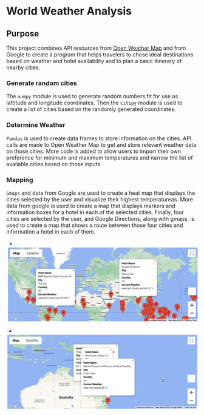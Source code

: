 # World Weather Analysis

## Purpose
This project combines API resources from [Open Weather Map](https://openweathermap.org/) and from Google to create a program that helps travelers to chose ideal destinations based on weather and hotel availability and to plan a basic itinerary of nearby cities. 

### Generate random cities
The `numpy` module is used to generate random numbers fit for use as lattitude and longitude coordinates. Then the `citipy` module is used to create a list of cities based on the randomly generated coordinates. 

### Determine Weather
`Pandas` is used to create data frames to store information on the cities. API calls are made to Open Weather Map to get and store relevant weather data on those cities. More code is added to allow users to import their own preference for minimum and maximum temperatures and narrow the list of available cities based on those inputs. 

### Mapping
`Gmaps` and data from Google are used to create a heat map that displays the cities selected by the user and visualize their highest temperatureas. More data from google is used to create a map that displays markers and information boxes for a hotel in each of the selected cities. Finally, four cities are selected by the user, and Google Directions, along with gmaps, is used to create a map that shows a route between those four cities and information a hotel in each of them.

![Vaction Heatmap](Vacation_Search/WeatherPy_vacation_map.png)


![Itinerary map](Vacation_Itinerary/WeatherPy_travel_map_markers.png)
